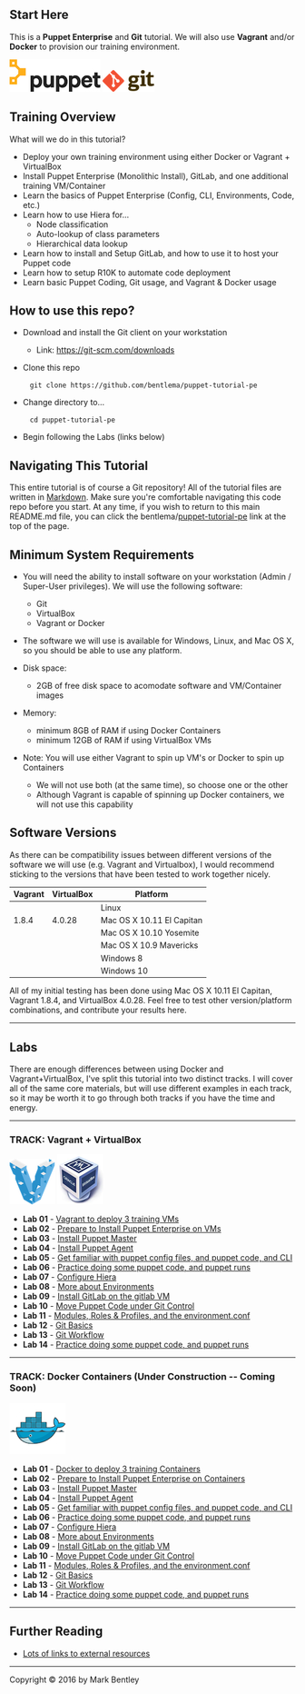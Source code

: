 Start Here
----------

This is a **Puppet Enterprise** and **Git** tutorial.
We will also use **Vagrant** and/or **Docker** to provision our training environment.

![Puppet](images/Puppet-Logo.jpg)
![Git](images/Git-Logo.png)

## Training Overview

What will we do in this tutorial?

* Deploy your own training environment using either Docker or Vagrant + VirtualBox
* Install Puppet Enterprise (Monolithic Install), GitLab, and one additional training VM/Container
* Learn the basics of Puppet Enterprise (Config, CLI, Environments, Code, etc.)
* Learn how to use Hiera for...
    - Node classification
    - Auto-lookup of class parameters
    - Hierarchical data lookup
* Learn how to install and Setup GitLab, and how to use it to host your Puppet code
* Learn how to setup R10K to automate code deployment
* Learn basic Puppet Coding, Git usage, and Vagrant & Docker usage


## How to use this repo?

* Download and install the Git client on your workstation

     - Link:  https://git-scm.com/downloads

* Clone this repo

```
     git clone https://github.com/bentlema/puppet-tutorial-pe
```

* Change directory to...

```
     cd puppet-tutorial-pe
```

* Begin following the Labs (links below)

## Navigating This Tutorial

This entire tutorial is of course a Git repository!  All of the tutorial
files are written in [Markdown](https://en.wikipedia.org/wiki/Markdown).
Make sure you're comfortable navigating this code repo before you start.
At any time, if you wish to return to this main README.md file, you can
click the bentlema/[puppet-tutorial-pe](/README.md) link at the top of the page.


## Minimum System Requirements

* You will need the ability to install software on your workstation (Admin / Super-User privileges).  We will use the following software:
    - Git
    - VirtualBox
    - Vagrant or Docker

* The software we will use is available for Windows, Linux, and Mac OS X, so you should be able to use any platform.

* Disk space:
    - 2GB of free disk space to acomodate software and VM/Container images

* Memory:
    - minimum 8GB of RAM if using Docker Containers
    - minimum 12GB of RAM if using VirtualBox VMs

* Note: You will use either Vagrant to spin up VM's or Docker to spin up Containers
    - We will not use both (at the same time), so choose one or the other
    - Although Vagrant is capable of spinning up Docker containers, we will
      not use this capability

## Software Versions

As there can be compatibility issues between different versions of the software we will use (e.g. Vagrant and Virtualbox), I would recommend sticking to the versions that have been tested to work together nicely.

| Vagrant | VirtualBox | Platform                  |
| ------- | ---------- | ------------------------- |
|         |            | Linux                     |
| 1.8.4   | 4.0.28     | Mac OS X 10.11 El Capitan |
|         |            | Mac OS X 10.10 Yosemite   |
|         |            | Mac OS X 10.9 Mavericks   |
|         |            | Windows 8                 |
|         |            | Windows 10                |

All of my initial testing has been done using Mac OS X 10.11 El Capitan, Vagrant 1.8.4, and VirtualBox 4.0.28.
Feel free to test other version/platform combinations, and contribute your results here.

---

## Labs

There are enough differences between using Docker and Vagrant+VirtualBox,
I've split this tutorial into two distinct tracks.  I will cover all of the
same core materials, but will use different examples in each track, so it
may be worth it to go through both tracks if you have the time and energy.



---

### TRACK: Vagrant + VirtualBox
![Vagrant Logo](images/Vagrant-Logo.png) ![VirtualBox Logo](images/VirtualBox-Logo.png)

 * **Lab 01** - [Vagrant to deploy 3 training VMs](/tutorial/vbox/01-Provision-Training-VMs.md#lab-1)
 * **Lab 02** - [Prepare to Install Puppet Enterprise on VMs](/tutorial/vbox/02-Prep-to-Install-Puppet-Master.md#lab-2)
 * **Lab 03** - [Install Puppet Master](/tutorial/vbox/03-Install-Puppet-Master.md)
 * **Lab 04** - [Install Puppet Agent](/tutorial/vbox/04-Install-Puppet-Agent.md)
 * **Lab 05** - [Get familiar with puppet config files, and puppet code, and CLI](/tutorial/vbox/05-Puppet-Config-and-Code.md)
 * **Lab 06** - [Practice doing some puppet code, and puppet runs](/tutorial/vbox/06-Puppet-Code-Practice.md)
 * **Lab 07** - [Configure Hiera](/tutorial/vbox/07-Config-Hiera.md)
 * **Lab 08** - [More about Environments](/tutorial/vbox/08-Environments.md)
 * **Lab 09** - [Install GitLab on the gitlab VM](/tutorial/vbox/09-Install-GitLab.md)
 * **Lab 10** - [Move Puppet Code under Git Control](/tutorial/vbox/10-Move-Puppet-Code-to-GitLab.md)
 * **Lab 11** - [Modules, Roles & Profiles, and the environment.conf](/tutorial/vbox/11-Roles-and-Profiles.md)
 * **Lab 12** - [Git Basics](/tutorial/vbox/12-Git-Basics.md)
 * **Lab 13** - [Git Workflow](/tutorial/vbox/13-Git-Workflow.md)
 * **Lab 14** - [Practice doing some puppet code, and puppet runs](/tutorial/vbox/14-practice.md)


---

### TRACK: Docker Containers (Under Construction -- Coming Soon)
![Docker Logo](images/Docker-Logo.png)

 * **Lab 01** - [Docker to deploy 3 training Containers](/tutorial/docker/01-Provision-Training-Containers.md#lab-1)
 * **Lab 02** - [Prepare to Install Puppet Enterprise on Containers](/tutorial/docker/02-Prep-to-Install-Puppet-Master.md#lab-2)
 * **Lab 03** - [Install Puppet Master](/tutorial/docker/03-Install-Puppet-Master.md)
 * **Lab 04** - [Install Puppet Agent](/tutorial/docker/04-Install-Puppet-Agent.md)
 * **Lab 05** - [Get familiar with puppet config files, and puppet code, and CLI](/tutorial/docker/ZZ-Under-Construction.md)
 * **Lab 06** - [Practice doing some puppet code, and puppet runs](/tutorial/docker/ZZ-Under-Construction.md)
 * **Lab 07** - [Configure Hiera](/tutorial/docker/ZZ-Under-Construction.md)
 * **Lab 08** - [More about Environments](/tutorial/docker/ZZ-Under-Construction.md)
 * **Lab 09** - [Install GitLab on the gitlab VM](/tutorial/docker/ZZ-Under-Construction.md)
 * **Lab 10** - [Move Puppet Code under Git Control](/tutorial/docker/ZZ-Under-Construction.md)
 * **Lab 11** - [Modules, Roles & Profiles, and the environment.conf](/tutorial/docker/ZZ-Under-Construction.md)
 * **Lab 12** - [Git Basics](/tutorial/docker/ZZ-Under-Construction.md)
 * **Lab 13** - [Git Workflow](/tutorial/docker/ZZ-Under-Construction.md)
 * **Lab 14** - [Practice doing some puppet code, and puppet runs](/tutorial/docker/ZZ-Under-Construction.md)

---

## Further Reading

 - [Lots of links to external resources](/tutorial/YY-Further-Reading.md)


---

Copyright © 2016 by Mark Bentley

